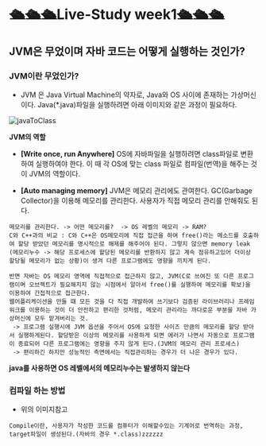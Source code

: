 # 🛳🛳🛳Live-Study week1🛳🛳🛳
## **JVM은 무었이며 자바 코드는 어떻게 실행하는 것인가?**
### JVM이란 무었인가?
 - JVM 은 Java Virtual Machine의 약자로, Java와 OS 사이에 존재하는 가상머신이다. Java(*.java)파일을 실행하려면 아래 이미지와 같은 과정이 필요하다.

  ![javaToClass](https://media.vlpt.us/images/ggob_2/post/5fc85906-7d89-4894-b436-a6b537f36f54/KakaoTalk_20201117_010013529.jpg)

 **JVM의 역할**
 - **[Write once, run Anywhere]**
 OS에 자바파일을 실행하려면 class파일로 변환하여 실행하여야 한다. 이 때 각 OS에 맞는 class 파일로 컴파일(번역)을 해주는 것이 JVM의 역할이다.

 - **[Auto managing memory]**
 JVM은 메모리 관리에도 관여한다. GC(Garbage Collector)을 이용해 메모리를 관리한다. 사용자가 직접 메모리 관리를 안해줘도 된다.
```
메모리를 관리한다. -> 어떤 메모리를?  -> OS 레벨의 메모리 -> RAM?
C와 C++과의 비교 : C와 C++은 OS메모리에 직접 접근을 하여 free()라는 메소드를 호출하여 할당 받았던 메모리를 명시적으로 해제를 해주어야 된다. 그렇지 않으면 memory leak
(메모리누수 -> 해당 프로세스에 할당된 메모리를 반환하지 않고 계속 점유하고있어 더이상 할당될 메모리가 없는 상황)이 생겨 다른 프로그램에도 영향을 끼치게 된다.

반면 자바는 OS 메모리 영역에 직접적으로 접근하지 않고, JVM(C로 쓰여진 또 다른 프로그램이며 오브젝트가 필요해지지 않는 시점에서 알아서 free()를 실행하여 메모리를 확보)을 이용하여 간접적으로 접근한다.
웹어플리케이션을 만들 떄 모든 것을 다 직접 개발하여 쓰기보다 검증된 라이브러리나 프레임워크를 이용하는 것이 더 안전하고 편리한 것처럼, 메모리 관리라는 까다로운 부분을 자바 가상머신에 모두 맡겨버리는 것.
 -> 프로그램 실행시에 JVM 옵션을 주어서 OS에 요청한 사이즈 만큼의 메모리를 할당 받아서 실행하게된다. 할당받은 이상의 메모리를 사용하게 되면 에러가 나면서 자동으로 프로그램이 종료되어 다른 프로그램에는 영향을 주지 않게 된다.(JVM의 메모리 관리 프로세스)
 -> 편리하긴 하지만 성능적인 측면에서는 직접관리하는 경우가 더 나은 경우가 있다.
```
 **java를 사용하면 OS 레벨에서의 메모리누수는 발생하지 않는다**

### 컴파일 하는 방법
- 위의 이미지참고
```
Compile이란, 사용자가 작성한 코드를 컴퓨터가 이해할수있는 기계어로 번역하는 과정, target파일이 생성된다.(자바의 경우 *.class)zzzzzz
```

